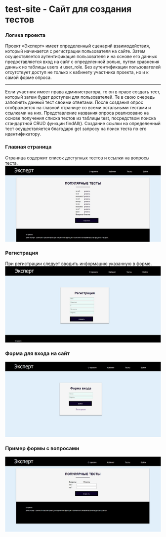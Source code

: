 # test-site - Сайт для создания тестов
 ### Логика проекта
  Проект «Эксперт» имеет определенный сценарий взаимодействия, который начинается с регистрации пользователя на сайте. Затем осуществляется аутентификация пользователя и на основе его данных предоставляется вход на сайт с определенной ролью, путем сравнения данных из таблицы users и user_role. Без аутентификации пользователей отсутствует доступ не только к кабинету участника проекта, но и к самой форме опроса.
  ***
  Если участник имеет права администратора, то он в праве создать тест, который затем будет доступен для пользователей. Те в свою очередь заполнять данный тест своими ответами. После создания опрос отображается на главной странице со всеми остальными тестами и ссылками на них. Представление названия опроса реализовано на основе получения списка тестов из таблицы test, посредством поиска стандартной CRUD функции findAll(). Создание ссылки на определенный тест осуществляется благодаря get запросу на поиск теста по его идентификатору.
 ### Главная страница  
Страница содержит список доступных тестов и ссылки на вопросы теста. 
![alt text](https://github.com/Alenale/test-site/blob/master/homePage.jpg)
 ### Регистрация 
 При регистрации следует вводить информацию указанную в форме.
 ![alt text](https://github.com/Alenale/test-site/blob/master/registrationPage.jpg)
 ### Форма для входа на сайт
 ![alt text](https://github.com/Alenale/test-site/blob/master/loginPage.jpg)
 ### Пример формы с вопросами
 ![alt text](https://github.com/Alenale/test-site/blob/master/questionPage.jpg)
 
